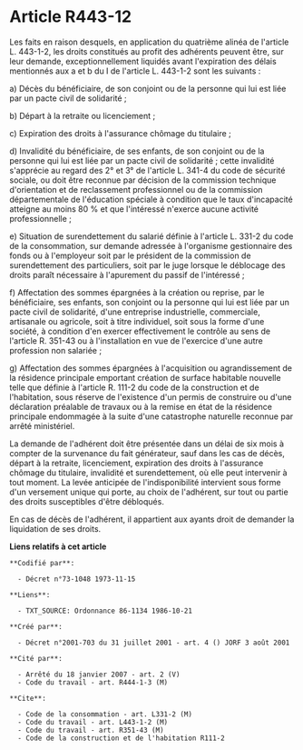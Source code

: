 # Article R443-12

Les faits en raison desquels, en application du quatrième alinéa de l'article L. 443-1-2, les droits constitués au profit des
adhérents peuvent être, sur leur demande, exceptionnellement liquidés avant l'expiration des délais mentionnés aux a et b du
I de l'article L. 443-1-2 sont les suivants :

a) Décès du bénéficiaire, de son conjoint ou de la personne qui lui est liée par un pacte civil de solidarité ;

b) Départ à la retraite ou licenciement ;

c) Expiration des droits à l'assurance chômage du titulaire ;

d) Invalidité du bénéficiaire, de ses enfants, de son conjoint ou de la personne qui lui est liée par un pacte civil de
solidarité ; cette invalidité s'apprécie au regard des 2° et 3° de l'article L. 341-4 du code de sécurité sociale, ou doit
être reconnue par décision de la commission technique d'orientation et de reclassement professionnel ou de la commission
départementale de l'éducation spéciale à condition que le taux d'incapacité atteigne au moins 80 % et que l'intéressé
n'exerce aucune activité professionnelle ;

e) Situation de surendettement du salarié définie à l'article L. 331-2 du code de la consommation, sur demande adressée à
l'organisme gestionnaire des fonds ou à l'employeur soit par le président de la commission de surendettement des
particuliers, soit par le juge lorsque le déblocage des droits paraît nécessaire à l'apurement du passif de l'intéressé ;

f) Affectation des sommes épargnées à la création ou reprise, par le bénéficiaire, ses enfants, son conjoint ou la personne
qui lui est liée par un pacte civil de solidarité, d'une entreprise industrielle, commerciale, artisanale ou agricole, soit à
titre individuel, soit sous la forme d'une société, à condition d'en exercer effectivement le contrôle au sens de l'article
R. 351-43 ou à l'installation en vue de l'exercice d'une autre profession non salariée ;

g) Affectation des sommes épargnées à l'acquisition ou agrandissement de la résidence principale emportant création de
surface habitable nouvelle telle que définie à l'article R. 111-2 du code de la construction et de l'habitation, sous réserve
de l'existence d'un permis de construire ou d'une déclaration préalable de travaux ou à la remise en état de la résidence
principale endommagée à la suite d'une catastrophe naturelle reconnue par arrêté ministériel.

La demande de l'adhérent doit être présentée dans un délai de six mois à compter de la survenance du fait générateur, sauf
dans les cas de décès, départ à la retraite, licenciement, expiration des droits à l'assurance chômage du titulaire,
invalidité et surendettement, où elle peut intervenir à tout moment. La levée anticipée de l'indisponibilité intervient sous
forme d'un versement unique qui porte, au choix de l'adhérent, sur tout ou partie des droits susceptibles d'être débloqués.

En cas de décès de l'adhérent, il appartient aux ayants droit de demander la liquidation de ses droits.

**Liens relatifs à cet article**

	**Codifié par**:

	  - Décret n°73-1048 1973-11-15

	**Liens**:

	  - TXT_SOURCE: Ordonnance 86-1134 1986-10-21

	**Créé par**:

	  - Décret n°2001-703 du 31 juillet 2001 - art. 4 () JORF 3 août 2001

	**Cité par**:

	  - Arrêté du 18 janvier 2007 - art. 2 (V)
	  - Code du travail - art. R444-1-3 (M)

	**Cite**:

	  - Code de la consommation - art. L331-2 (M)
	  - Code du travail - art. L443-1-2 (M)
	  - Code du travail - art. R351-43 (M)
	  - Code de la construction et de l'habitation R111-2
